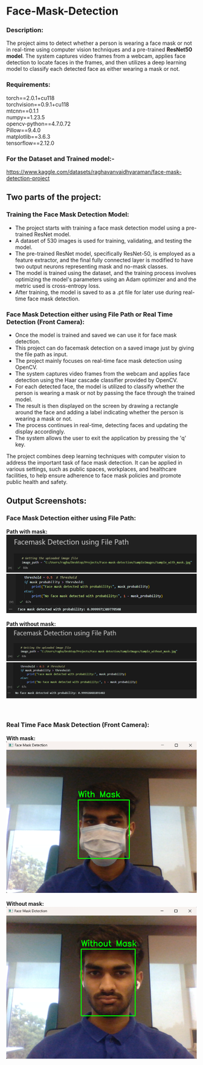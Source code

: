 # Face-Mask-Detection

### Description:
The project aims to detect whether a person is wearing a face mask or not in real-time using computer vision techniques and a pre-trained **ResNet50 model**. The system captures video frames from a webcam, applies face detection to locate faces in the frames, and then utilizes a deep learning model to classify each detected face as either wearing a mask or not.

### Requirements:
torch==2.0.1+cu118 <br>
torchvision==0.9.1+cu118 <br>
mtcnn==0.1.1 <br>
numpy==1.23.5 <br>
opencv-python==4.7.0.72 <br>
Pillow==9.4.0 <br>
matplotlib==3.6.3 <br>
tensorflow==2.12.0
<br>
### For the Dataset and Trained model:- <br>
https://www.kaggle.com/datasets/raghavanvaidhyaraman/face-mask-detection-project
<br>
## Two parts of the project:

### Training the Face Mask Detection Model:
   - The project starts with training a face mask detection model using a pre-trained ResNet model.
   - A dataset of 530 images is used for training, validating, and testing the model.
   - The pre-trained ResNet model, specifically ResNet-50, is employed as a feature extractor, and the final fully connected layer is modified to have two output neurons representing mask and no-mask classes.
   - The model is trained using the dataset, and the training process involves optimizing the model's parameters using an Adam optimizer and and the metric used is cross-entropy loss.
   - After training, the model is saved to as a .pt file for later use during real-time face mask detection.

### Face Mask Detection either using File Path or Real Time Detection (Front Camera):
   - Once the model is trained and saved we can use it for face mask detection.
   - This project can do facemask detection on a saved image just by giving the file path as input.
   - The project mainly focuses on real-time face mask detection using OpenCV.
   - The system captures video frames from the webcam and applies face detection using the Haar cascade classifier provided by OpenCV.
   - For each detected face, the model is utilized to classify whether the person is wearing a mask or not by passing the face through the trained model.
   - The result is then displayed on the screen by drawing a rectangle around the face and adding a label indicating whether the person is wearing a mask or not.
   - The process continues in real-time, detecting faces and updating the display accordingly.
   - The system allows the user to exit the application by pressing the 'q' key.

The project combines deep learning techniques with computer vision to address the important task of face mask detection. It can be applied in various settings, such as public spaces, workplaces, and healthcare facilities, to help ensure adherence to face mask policies and promote public health and safety.

## Output Screenshots:
### Face Mask Detection either using File Path:
**Path with mask:** <br>
![alt text](https://github.com/raghavan93513/Face-Mask-Detection/blob/main/SampleImages/path1.png)
<br>
![alt text](https://github.com/raghavan93513/Face-Mask-Detection/blob/main/SampleImages/path2.png)
<br> <br>
**Path without mask:** <br>
![alt text](https://github.com/raghavan93513/Face-Mask-Detection/blob/main/SampleImages/path3.png)
<br>
![alt text](https://github.com/raghavan93513/Face-Mask-Detection/blob/main/SampleImages/path4.png)
<br> <br> <br>
### Real Time Face Mask Detection (Front Camera):
**With mask:** <br>
![alt text](https://github.com/raghavan93513/Face-Mask-Detection/blob/main/SampleImages/Screenshot2.png)
<br> <br>
**Without mask:** <br>
![alt text](https://github.com/raghavan93513/Face-Mask-Detection/blob/main/SampleImages/Screenshot1.png)
